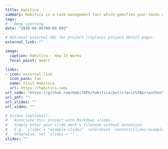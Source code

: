 ```yaml
---
title: Habitica
summary: Habitica is a task management tool which gamifies your tasks and helps you to achieve them in real life. You can level up and build your avatar by completing tasks individually, or by completing quests with other fellow Habiticans. 
tags:
# - Deep Learning
date: "2020-06-06T00:00:00Z"

# Optional external URL for project (replaces project detail page).
external_link: ""

image:
  caption: Habitica - How It Works
  focal_point: Smart

links:
- icon: external-link
  icon_pack: fas
  name: Visit Habitica
  url: https://habitica.com/
url_code: "https://github.com/HabitRPG/habitica/pulls?q=is%3Apr+author%3AJalanshMunshi+is%3Aclosed"
url_pdf: ""
url_slides: ""
url_video: ""

# Slides (optional).
#   Associate this project with Markdown slides.
#   Simply enter your slide deck's filename without extension.
#   E.g. `slides = "example-slides"` references `content/slides/example-slides.md`.
#   Otherwise, set `slides = ""`.
slides: ""
---
```



